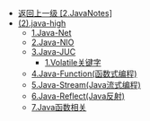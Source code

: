 - [返回上一级 [2.JavaNotes]](2.JavaNotes/)
- [(2).java-high](2.JavaNotes/(2).java-high/)
  - [1.Java-Net](2.JavaNotes/(2).java-high/1.Java-Net/)
  - [2.Java-NIO](2.JavaNotes/(2).java-high/2.Java-NIO/)
  - [3.Java-JUC](2.JavaNotes/(2).java-high/3.Java-JUC/)
    - [1.Volatile关键字](2.JavaNotes/(2).java-high/3.Java-JUC/1.Volatile关键字.md)
  - [4.Java-Function(函数式编程)](2.JavaNotes/(2).java-high/4.Java-Function(函数式编程)/)
  - [5.Java-Stream(Java流式编程)](2.JavaNotes/(2).java-high/5.Java-Stream(Java流式编程)/)
  - [6.Java-Reflect(Java反射)](2.JavaNotes/(2).java-high/6.Java-Reflect(Java反射)/)
  - [7.Java函数相关](2.JavaNotes/(2).java-high/7.Java函数相关/)
